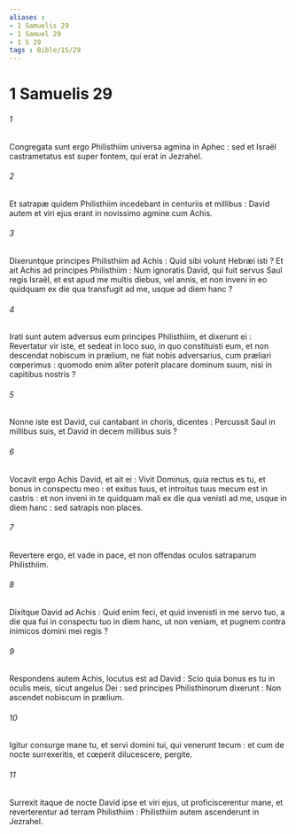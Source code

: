 ```yaml
---
aliases : 
- 1 Samuelis 29
- 1 Samuel 29
- 1 S 29
tags : Bible/1S/29
---
```


# 1 Samuelis 29

###### 1
Congregata sunt ergo Philisthiim universa agmina in Aphec : sed et Israël castrametatus est super fontem, qui erat in Jezrahel.
###### 2
Et satrapæ quidem Philisthiim incedebant in centuriis et millibus : David autem et viri ejus erant in novissimo agmine cum Achis.
###### 3
Dixeruntque principes Philisthiim ad Achis : Quid sibi volunt Hebræi isti ? Et ait Achis ad principes Philisthiim : Num ignoratis David, qui fuit servus Saul regis Israël, et est apud me multis diebus, vel annis, et non inveni in eo quidquam ex die qua transfugit ad me, usque ad diem hanc ?
###### 4
Irati sunt autem adversus eum principes Philisthiim, et dixerunt ei : Revertatur vir iste, et sedeat in loco suo, in quo constituisti eum, et non descendat nobiscum in prælium, ne fiat nobis adversarius, cum præliari cœperimus : quomodo enim aliter poterit placare dominum suum, nisi in capitibus nostris ?
###### 5
Nonne iste est David, cui cantabant in choris, dicentes : Percussit Saul in millibus suis, et David in decem millibus suis ?
###### 6
Vocavit ergo Achis David, et ait ei : Vivit Dominus, quia rectus es tu, et bonus in conspectu meo : et exitus tuus, et introitus tuus mecum est in castris : et non inveni in te quidquam mali ex die qua venisti ad me, usque in diem hanc : sed satrapis non places.
###### 7
Revertere ergo, et vade in pace, et non offendas oculos satraparum Philisthiim.
###### 8
Dixitque David ad Achis : Quid enim feci, et quid invenisti in me servo tuo, a die qua fui in conspectu tuo in diem hanc, ut non veniam, et pugnem contra inimicos domini mei regis ?
###### 9
Respondens autem Achis, locutus est ad David : Scio quia bonus es tu in oculis meis, sicut angelus Dei : sed principes Philisthinorum dixerunt : Non ascendet nobiscum in prælium.
###### 10
Igitur consurge mane tu, et servi domini tui, qui venerunt tecum : et cum de nocte surrexeritis, et cœperit dilucescere, pergite.
###### 11
Surrexit itaque de nocte David ipse et viri ejus, ut proficiscerentur mane, et reverterentur ad terram Philisthiim : Philisthiim autem ascenderunt in Jezrahel.
